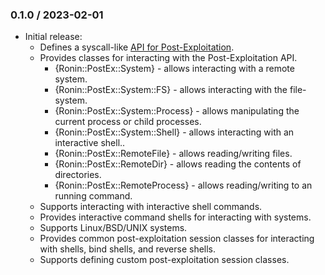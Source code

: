 ### 0.1.0 / 2023-02-01

* Initial release:
  * Defines a syscall-like [API for Post-Exploitation][API Spec].
  * Provides classes for interacting with the Post-Exploitation API.
    * {Ronin::PostEx::System} - allows interacting with a remote system.
    * {Ronin::PostEx::System::FS} - allows interacting with the file-system.
    * {Ronin::PostEx::System::Process} - allows manipulating the current process
      or child processes.
    * {Ronin::PostEx::System::Shell} - allows interacting with an interactive
      shell..
    * {Ronin::PostEx::RemoteFile} - allows reading/writing files.
    * {Ronin::PostEx::RemoteDir} - allows reading the contents of directories.
    * {Ronin::PostEx::RemoteProcess} - allows reading/writing to an running
      command.
  * Supports interacting with interactive shell commands.
  * Provides interactive command shells for interacting with systems.
  * Supports Linux/BSD/UNIX systems.
  * Provides common post-exploitation session classes for interacting with
    shells, bind shells, and reverse shells.
  * Supports defining custom post-exploitation session classes.

[API Spec]: https://github.com/ronin-rb/ronin-post_ex/blob/main/API_SPEC.md
